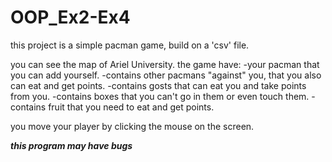 # OOP_Ex2-Ex4

this project is a simple pacman game, build on a 'csv' file.

you can see the map of Ariel University.
the game have:
-your pacman that you can add yourself.
-contains other pacmans "against" you, that you also can eat and get points.
-contains gosts that can eat you and take points from you.
-contains boxes that you can't go in them or even touch them.
-contains fruit that you need to eat and get points.

you move your player by clicking the mouse on the screen.

***this program may have bugs***
